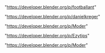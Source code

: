 "https://developer.blender.org/p/footballant"

"https://developer.blender.org/p/danielkreger"

"https://developer.blender.org/p/Moder"

 
"https://developer.blender.org/p/Ezytips"


"https://developer.blender.org/p/Moder"


 
